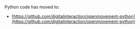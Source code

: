 Python code has moved to:

  * [https://github.com/digitalinteraction/openmovement-python](https://github.com/digitalinteraction/openmovement-python)

